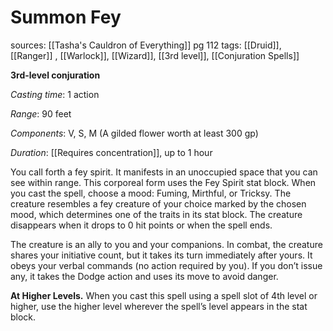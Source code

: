 # Summon Fey
sources: [[Tasha's Cauldron of Everything]] pg 112
tags: [[Druid]], [[Ranger]] , [[Warlock]], [[Wizard]], [[3rd level]], [[Conjuration Spells]]

**3rd-level conjuration**

*Casting time*: 1 action

*Range*: 90 feet

*Components*: V, S, M (A gilded flower worth at least 300 gp)

*Duration*: [[Requires concentration]], up to 1 hour

You call forth a fey spirit. It manifests in an unoccupied space that you can see within range. This corporeal form uses the Fey Spirit stat block. When you cast the spell, choose a mood: Fuming, Mirthful, or Tricksy. The creature resembles a fey creature of your choice marked by the chosen mood, which determines one of the traits in its stat block. The creature disappears when it drops to 0 hit points or when the spell ends.

The creature is an ally to you and your companions. In combat, the creature shares your initiative count, but it takes its turn immediately after yours. It obeys your verbal commands (no action required by you). If you don’t issue any, it takes the Dodge action and uses its move to avoid danger.

**At Higher Levels.** When you cast this spell using a spell slot of 4th level or higher, use the higher level wherever the spell’s level appears in the stat block.
